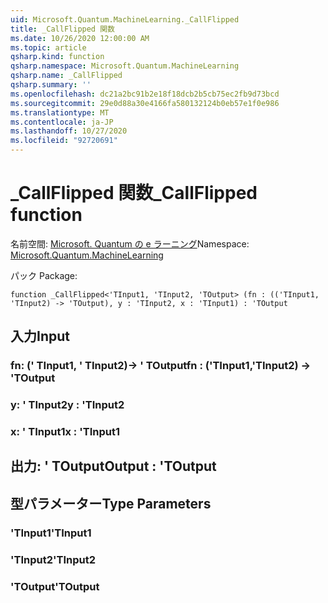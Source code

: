 ```yaml
---
uid: Microsoft.Quantum.MachineLearning._CallFlipped
title: _CallFlipped 関数
ms.date: 10/26/2020 12:00:00 AM
ms.topic: article
qsharp.kind: function
qsharp.namespace: Microsoft.Quantum.MachineLearning
qsharp.name: _CallFlipped
qsharp.summary: ''
ms.openlocfilehash: dc21a2bc91b2e18f18dcb2b5cb75ec2fb9d73bcd
ms.sourcegitcommit: 29e0d88a30e4166fa580132124b0eb57e1f0e986
ms.translationtype: MT
ms.contentlocale: ja-JP
ms.lasthandoff: 10/27/2020
ms.locfileid: "92720691"
---
```

# <a name="_callflipped-function"></a><span data-ttu-id="a0e80-102">_CallFlipped 関数</span><span class="sxs-lookup"><span data-stu-id="a0e80-102">_CallFlipped function</span></span>

<span data-ttu-id="a0e80-103">名前空間: [Microsoft. Quantum の e ラーニング](xref:Microsoft.Quantum.MachineLearning)</span><span class="sxs-lookup"><span data-stu-id="a0e80-103">Namespace: [Microsoft.Quantum.MachineLearning](xref:Microsoft.Quantum.MachineLearning)</span></span>

<span data-ttu-id="a0e80-104">パック [](https://nuget.org/packages/)</span><span class="sxs-lookup"><span data-stu-id="a0e80-104">Package: [](https://nuget.org/packages/)</span></span>




```qsharp
function _CallFlipped<'TInput1, 'TInput2, 'TOutput> (fn : (('TInput1, 'TInput2) -> 'TOutput), y : 'TInput2, x : 'TInput1) : 'TOutput
```


## <a name="input"></a><span data-ttu-id="a0e80-105">入力</span><span class="sxs-lookup"><span data-stu-id="a0e80-105">Input</span></span>

### <a name="fn--tinput1tinput2---toutput"></a><span data-ttu-id="a0e80-106">fn: (' TInput1, ' TInput2)-> ' TOutput</span><span class="sxs-lookup"><span data-stu-id="a0e80-106">fn : ('TInput1,'TInput2) -> 'TOutput</span></span>




### <a name="y--tinput2"></a><span data-ttu-id="a0e80-107">y: ' TInput2</span><span class="sxs-lookup"><span data-stu-id="a0e80-107">y : 'TInput2</span></span>




### <a name="x--tinput1"></a><span data-ttu-id="a0e80-108">x: ' TInput1</span><span class="sxs-lookup"><span data-stu-id="a0e80-108">x : 'TInput1</span></span>





## <a name="output--toutput"></a><span data-ttu-id="a0e80-109">出力: ' TOutput</span><span class="sxs-lookup"><span data-stu-id="a0e80-109">Output : 'TOutput</span></span>



## <a name="type-parameters"></a><span data-ttu-id="a0e80-110">型パラメーター</span><span class="sxs-lookup"><span data-stu-id="a0e80-110">Type Parameters</span></span>

### <a name="tinput1"></a><span data-ttu-id="a0e80-111">'TInput1</span><span class="sxs-lookup"><span data-stu-id="a0e80-111">'TInput1</span></span>


### <a name="tinput2"></a><span data-ttu-id="a0e80-112">'TInput2</span><span class="sxs-lookup"><span data-stu-id="a0e80-112">'TInput2</span></span>


### <a name="toutput"></a><span data-ttu-id="a0e80-113">'TOutput</span><span class="sxs-lookup"><span data-stu-id="a0e80-113">'TOutput</span></span>

